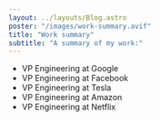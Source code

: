 ```yaml
---
layout: ../layouts/Blog.astro
poster: "/images/work-summary.avif"
title: "Work summary"
subtitle: "A summary of my work:"
---
```


- VP Engineering at Google
- VP Engineering at Facebook
- VP Engineering at Tesla
- VP Engineering at Amazon
- VP Engineering at Netflix
